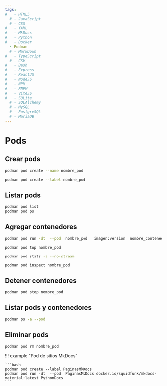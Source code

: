 ```yaml
---
tags:
#   - HTML5
  # - JavaScript
  # - CSS
#   - YAML
#   - MkDocs
#   - Python
#   - Docker
  - Podman
  # - MarkDown
#   - TypeScript
  # - CSV
#   - Bash
#   - Express
#   - ReactJS
#   - NodeJS
#   - NPM
#   - PNPM
#   - ViteJS
#   - SQLite
  # - SQLAlchemy
  # - MySQL
  # - PostgreSQL
  # - MariaDB
---
```


# Pods


## Crear pods


```bash 
podman pod create --name nombre_pod
```


```bash 
podman pod create --label nombre_pod
```


## Listar pods



```bash 
podman pod list
podman pod ps 
```



## Agregar contenedores

```bash 
podman pod run -dt  --pod  nombre_pod   imagen:version  nombre_contenedor
```




```bash 
podman pod top nombre_pod
```

```bash 
podman pod stats -a --no-stream
```

```bash 
podman pod inspect nombre_pod
```


## Detener contenedores

```bash 
podman pod stop nombre_pod
```


## Listar pods y contenedores

```bash 
podman ps -a --pod
```



## Eliminar pods


```bash 
podman pod rm nombre_pod
```










!!! example "Pod de sitios MkDocs"

    ```bash 
    podman pod create --label PaginasMkDocs
    podman pod run -dt  --pod  PaginasMkDocs docker.io/squidfunk/mkdocs-material:latest PythonDocs
    ```